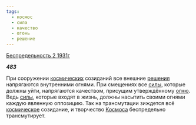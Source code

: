 ```yaml
---
tags:
  - космос
  - сила
  - качество
  - огонь
  - решение
---
```

[Беспредельность 2 1931г](https://127.0.0.1:4002/agni/1931)

___483___

При сооружении [космических](../../../tags/#космос) созиданий все внешние [решения](../../../tags/#решение) напрягаются внутренними огнями. При смещениях все [силы](../../../tags/#сила), которые должны уйти, напрягаются качеством, присущим утверждённому [огню](../../../tags/#огонь). Ведь [силы](../../../tags/#сила), которые входят в жизнь, должны насытить своими огнями каждую явленную оппозицию. Так на трансмутации зиждется всё [космическое](../../../tags/#космос) созидание, и творчество [Космоса](../../../tags/#космос) беспредельно трансмутирует.   


